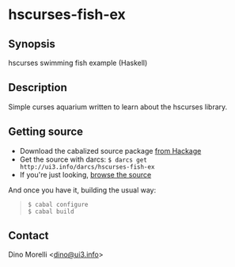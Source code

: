 # hscurses-fish-ex


## Synopsis

hscurses swimming fish example (Haskell)


## Description

Simple curses aquarium written to learn about the hscurses library.


## Getting source

- Download the cabalized source package [from Hackage](http://hackage.haskell.org/package/hscurses-fish-ex)
- Get the source with darcs: `$ darcs get http://ui3.info/darcs/hscurses-fish-ex`
- If you're just looking, [browse the source](http://ui3.info/darcs/hscurses-fish-ex)

And once you have it, building the usual way:

>     $ cabal configure
>     $ cabal build


## Contact

Dino Morelli <[dino@ui3.info](mailto:dino@ui3.info)>
